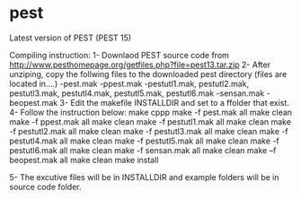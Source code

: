 # pest
Latest version of PEST (PEST 15)

Compiling instruction:
1- Downlaod PEST source code from  http://www.pesthomepage.org/getfiles.php?file=pest13.tar.zip
2- After unziping, copy the follwing files to the downloaded pest directory (files are located in....)
  -pest.mak
  -ppest.mak
  -pestutl1.mak, pestutl2.mak, pestutl3.mak, pestutl4.mak, pestutl5.mak, pestutl6.mak
  -sensan.mak
  -beopest.mak
3- Edit the makefile INSTALLDIR and set to a ffolder that exist. 
4- Follow the instruction below: 
  make cppp
make -f pest.mak all
make clean
make -f ppest.mak all
make clean
make -f pestutl1.mak all
make clean
make -f pestutl2.mak all
make clean
make -f pestutl3.mak all
make clean
make -f pestutl4.mak all
make clean
make -f pestutl5.mak all
make clean
make -f pestutl6.mak all
make clean
make -f sensan.mak all
make clean
make –f beopest.mak all
make clean
make install

5- The excutive files will be in INSTALLDIR and example folders will be in source code folder. 


